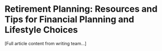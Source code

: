 # Retirement Planning: Resources and Tips for Financial Planning and Lifestyle Choices

[Full article content from writing team...]